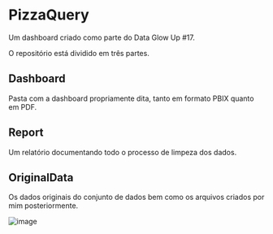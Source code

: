 # PizzaQuery
Um dashboard criado como parte do Data Glow Up #17.

O repositório está dividido em três partes.

## Dashboard
  Pasta com a dashboard propriamente dita, tanto em formato PBIX quanto em PDF.

## Report
  Um relatório documentando todo o processo de limpeza dos dados.

## OriginalData
  Os dados originais do conjunto de dados bem como os arquivos criados por mim posteriormente.


![image](https://github.com/matheusaraujotrd/PizzaQuery/assets/75196977/e8d1c5ab-a34d-41e2-8aa7-dba20770335d)
